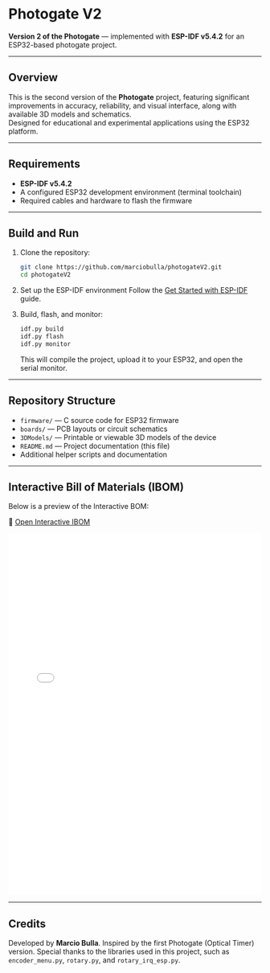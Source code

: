 
# Photogate V2

**Version 2 of the Photogate** — implemented with **ESP-IDF v5.4.2** for an ESP32-based photogate project.

---

## Overview

This is the second version of the **Photogate** project, featuring significant improvements in accuracy, reliability, and visual interface, along with available 3D models and schematics.  
Designed for educational and experimental applications using the ESP32 platform.

---

## Requirements

- **ESP-IDF v5.4.2**
- A configured ESP32 development environment (terminal toolchain)
- Required cables and hardware to flash the firmware

---

## Build and Run

1. Clone the repository:
   ```bash
   git clone https://github.com/marciobulla/photogateV2.git
   cd photogateV2
    ```

2. Set up the ESP-IDF environment
   Follow the [Get Started with ESP-IDF](https://docs.espressif.com/projects/esp-idf) guide.

3. Build, flash, and monitor:

   ```bash
   idf.py build
   idf.py flash
   idf.py monitor
    ```

   This will compile the project, upload it to your ESP32, and open the serial monitor.

---

## Repository Structure

* `firmware/` — C source code for ESP32 firmware
* `boards/` — PCB layouts or circuit schematics
* `3DModels/` — Printable or viewable 3D models of the device
* `README.md` — Project documentation (this file)
* Additional helper scripts and documentation

---

## Interactive Bill of Materials (IBOM)

Below is a preview of the Interactive BOM:

🔗 [Open Interactive IBOM](https://photogatev2.marciobulla.com/boards/ibom.html)

<iframe src="./boards/ibom.html" width="100%" height="720px" style="border:none;">
Your browser does not support iframes.
</iframe>


---

## Credits

Developed by **Marcio Bulla**. Inspired by the first Photogate (Optical Timer) version.
Special thanks to the libraries used in this project, such as `encoder_menu.py`, `rotary.py`, and `rotary_irq_esp.py`.
